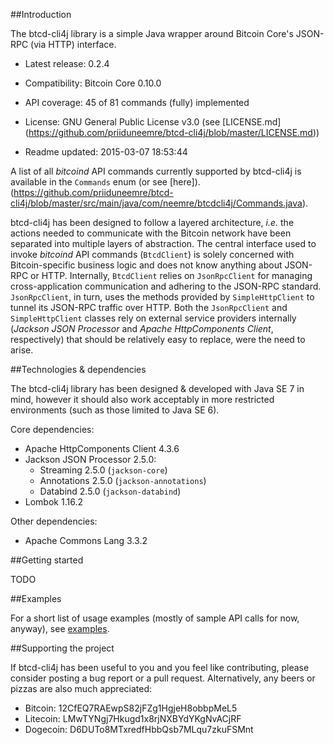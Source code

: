 ##Introduction

The btcd-cli4j library is a simple Java wrapper around Bitcoin Core's JSON-RPC (via HTTP) interface. 

* Latest release: 0.2.4
* Compatibility: Bitcoin Core 0.10.0
* API coverage: 45 of 81 commands (fully) implemented

* License: GNU General Public License v3.0 (see [LICENSE.md] (https://github.com/priiduneemre/btcd-cli4j/blob/master/LICENSE.md))
* Readme updated: 2015-03-07 18:53:44

A list of all *bitcoind* API commands currently supported by btcd-cli4j is available in the `Commands` enum (or see [here]).(https://github.com/priiduneemre/btcd-cli4j/blob/master/src/main/java/com/neemre/btcdcli4j/Commands.java).

btcd-cli4j has been designed to follow a layered architecture, *i.e.* the actions needed to communicate with the Bitcoin network have been separated into multiple layers of abstraction. The central interface used to invoke *bitcoind* API commands (`BtcdClient`) is solely concerned with Bitcoin-specific business logic and does not know anything about JSON-RPC or HTTP. Internally, `BtcdClient` relies on `JsonRpcClient` for managing cross-application communication and adhering to the JSON-RPC standard. `JsonRpcClient`, in turn, uses the methods provided by `SimpleHttpClient` to tunnel its JSON-RPC traffic over HTTP. Both the `JsonRpcClient` and `SimpleHttpClient` classes rely on external service providers internally (*Jackson JSON Processor* and *Apache HttpComponents Client*, respectively) that should be relatively easy to replace, were the need to arise.

##Technologies & dependencies

The btcd-cli4j library has been designed & developed with Java SE 7 in mind, however it should also work acceptably in more restricted environments (such as those limited to Java SE 6).

Core dependencies:
* Apache HttpComponents Client 4.3.6
* Jackson JSON Processor 2.5.0:
  * Streaming 2.5.0 (`jackson-core`) 
  * Annotations 2.5.0 (`jackson-annotations`)
  * Databind 2.5.0 (`jackson-databind`)
* Lombok 1.16.2

Other dependencies:
* Apache Commons Lang 3.3.2

##Getting started

TODO

##Examples

For a short list of usage examples (mostly of sample API calls for now, anyway), see [examples](https://github.com/priiduneemre/btcd-cli4j/tree/master/examples).

##Supporting the project

If btcd-cli4j has been useful to you and you feel like contributing, please consider posting a bug report or a pull request. Alternatively, any beers or pizzas are also much appreciated:

* Bitcoin: 12CfEQ7RAEwpS82jFZg1HgjeH8obbpMeL5
* Litecoin: LMwTYNgj7Hkugd1x8rjNXBYdYKgNvACjRF
* Dogecoin: D6DUTo8MTxredfHbbQsb7MLqu7zkuFSMnt